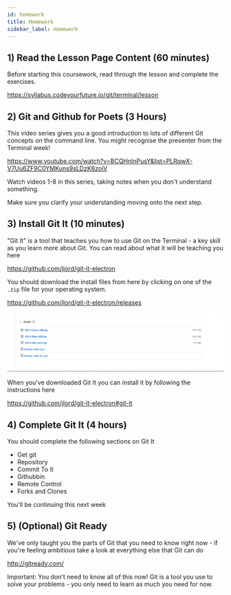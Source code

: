 ```yaml
---
id: homework
title: Homework
sidebar_label: Homework
---
```


## 1) Read the Lesson Page Content (60 minutes)

Before starting this coursework, read through the lesson and complete the exercises.

https://syllabus.codeyourfuture.io/git/terminal/lesson

## 2) Git and Github for Poets (3 Hours)

This video series gives you a good introduction to lots of different Git concepts on the command line. You might recognise the presenter from the Terminal week!

https://www.youtube.com/watch?v=BCQHnlnPusY&list=PLRqwX-V7Uu6ZF9C0YMKuns9sLDzK6zoiV

Watch videos 1-8 in this series, taking notes when you don't understand something.

Make sure you clarify your understanding moving onto the next step.

## 3) Install Git It (10 minutes)

"Git It" is a tool that teaches you how to use Git on the Terminal - a key skill as you learn more about Git. You can read about what it will be teaching you here

https://github.com/jlord/git-it-electron

You should download the install files from here by clicking on one of the `.zip` file for your operating system.

https://github.com/jlord/git-it-electron/releases

![Git It Install](assets/git-it-install.png)

When you've downloaded Git It you can install it by following the instructions here

https://github.com/jlord/git-it-electron#git-it

## 4) Complete Git It (4 hours)

You should complete the following sections on Git It

- Get git
- Repository
- Commit To It
- Githubbin
- Remote Control
- Forks and Clones

You'll be continuing this next week

## 5) (Optional) Git Ready

We've only taught you the parts of Git that you need to know right now - if you're feeling ambitious take a look at everything else that Git can do

http://gitready.com/

Important: You don't need to know all of this now! Git is a tool you use to solve your problems - you only need to learn as much you need for now.
